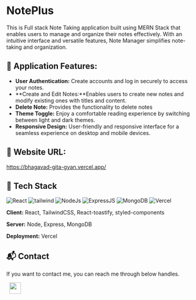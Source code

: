 # NotePlus
This is Full stack Note Taking application built using MERN Stack that enables users to manage and organize their notes effectively. With an intuitive interface and versatile features, Note Manager simplifies note-taking and organization.


## 📌 Application Features:

- **User Authentication:** Create accounts and log in securely to access your notes.
- **Create and Edit Notes:**Enables users to create new notes and modify existing ones with titles and content.
- **Delete Note:** Provides the functionality to delete notes
- **Theme Toggle:** Enjoy a comfortable reading experience by switching between light and dark themes.
- **Responsive Design:** User-friendly and responsive interface for a seamless experience on desktop and mobile devices.


## 🚀 Website URL:

[https://bhagavad-gita-gyan.vercel.app/ ](https://note-plus-react.vercel.app/)


## 📌 Tech Stack
<div>
<img alt="React" src="https://img.shields.io/badge/react-%2320232a.svg?style=for-the-badge&logo=react&logoColor=%2361DAFB"/> 
<img alt="tailwind" src="https://img.shields.io/badge/Tailwind_CSS-38B2AC?style=for-the-badge&logo=tailwind-css&logoColor=white"/> 
<img alt="NodeJs" src="https://img.shields.io/badge/Node.js-43853D?style=for-the-badge&logo=node.js&logoColor=white" />
<img alt="ExpressJS" src="https://img.shields.io/badge/Express.js-000000?style=for-the-badge&logo=express&logoColor=white"/>
<img alt="MongoDB" src ="https://img.shields.io/badge/MongoDB-4EA94B?style=for-the-badge&logo=mongodb&logoColor=white"/>
<img alt="Vercel" src="https://img.shields.io/badge/Vercel-000000?style=for-the-badge&logo=vercel&logoColor=white"/>
</div>

**Client:** React, TailwindCSS, React-toastify, styled-components

**Server:** Node, Express, MongoDB

**Deployment:** Vercel

## 📬 Contact

If you want to contact me, you can reach me through below handles.

&nbsp;&nbsp;<a href="www.linkedin.com/in/narendersinghbisht"><img src="https://www.felberpr.com/wp-content/uploads/linkedin-logo.png" width="30"></img></a>
